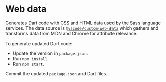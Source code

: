 # Web data

Generates Dart code with CSS and HTML data used by the Sass language services.
The data source is [`@vscode/custom-web-data`](https://www.npmjs.com/package/@vscode/web-custom-data)
which gathers and transforms data from MDN and Chrome for attribute relevance.

To generate updated Dart code:

- Update the version in `package.json`.
- Run `npm install`.
- Run `npm start`.

Commit the updated `package.json` and Dart files.
